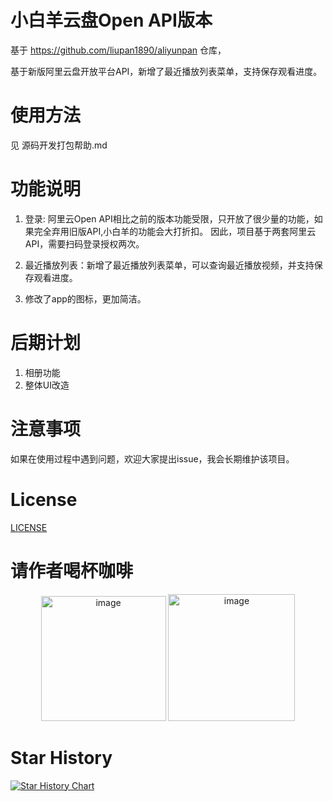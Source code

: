 # 小白羊云盘Open API版本
基于 https://github.com/liupan1890/aliyunpan 仓库，

基于新版阿里云盘开放平台API，新增了最近播放列表菜单，支持保存观看进度。

# 使用方法
见 源码开发打包帮助.md

# 功能说明
1. 登录: 阿里云Open API相比之前的版本功能受限，只开放了很少量的功能，如果完全弃用旧版API,小白羊的功能会大打折扣。
因此，项目基于两套阿里云API，需要扫码登录授权两次。

2. 最近播放列表：新增了最近播放列表菜单，可以查询最近播放视频，并支持保存观看进度。

3. 修改了app的图标，更加简洁。


# 后期计划
1. 相册功能
2. 整体UI改造

# 注意事项
如果在使用过程中遇到问题，欢迎大家提出issue，我会长期维护该项目。

# License
[LICENSE](./LICENSE)

# 请作者喝杯咖啡
<p align="center">
<img width="200" alt="image" src="https://user-images.githubusercontent.com/9278488/230431223-8fe34f46-0e83-4ce9-8792-a699540ec86e.png">
<img width="203" alt="image" src="https://user-images.githubusercontent.com/9278488/230431257-2436df0f-0413-48e9-9f28-3f0e792416b4.png">
</p>




# Star History
[![Star History Chart](https://api.star-history.com/svg?repos=gaozhangmin/aliyunpan&type=Date)](https://star-history.com/#gaozhangmin/aliyunpan&Date)

